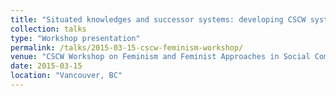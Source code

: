 ```yaml
---
title: "Situated knowledges and successor systems: developing CSCW systems to enact ideological critiques"
collection: talks
type: "Workshop presentation"
permalink: /talks/2015-03-15-cscw-feminism-workshop/ 
venue: "CSCW Workshop on Feminism and Feminist Approaches in Social Computing"
date: 2015-03-15
location: "Vancouver, BC"
---
```


